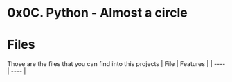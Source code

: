# 0x0C. Python - Almost a circle
# Files
Those are the files that you can find into this projects
| File | Features |
| ---- | ---- |